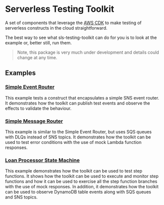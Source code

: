 # Serverless Testing Toolkit

A set of components that leverage the [AWS CDK](https://aws.amazon.com/cdk/) to make testing of serverless constructs in the cloud straightforward.

The best way to see what sls-testing-toolkit can do for you is to look at the example or, better still, run them.

> Note, this package is very much under development and details could change at any time. 

## Examples

### [Simple Event Router](https://github.com/andybalham/sls-testing-toolkit/blob/main/examples/simple-event-router)

This example tests a construct that encapsulates a simple SNS event router. It demonstrates how the toolkit can publish test events and observe the effects to validate the behaviour. 

### [Simple Message Router](https://github.com/andybalham/sls-testing-toolkit/blob/main/examples/simple-message-router)

This example is similar to the Simple Event Router, but uses SQS queues with DLQs instead of SNS topics. It demonstrates how the toolkit can be used to test error conditions with the use of mock Lambda function responses.

### [Loan Processor State Machine](https://github.com/andybalham/sls-testing-toolkit/blob/main/examples/loan-processor-state-machine)

This example demonstrates how the toolkit can be used to test step functions. It shows how the toolkit can be used to execute and monitor step functions and how it can be used to exercise all the step function branches with the use of mock responses. In addition, it demonstrates how the toolkit can be used to observe DynamoDB table events along with SQS queues and SNS topics.
